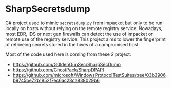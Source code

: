 # SharpSecretsdump

C# project used to mimic `secretsdump.py` from impacket but only to be run locally on hosts without relying on the remote registry service. Nowadays, most EDR, IDS or next gen firewalls can detect the use of impacket or remote use of the registry service. This project aims to lower the fingerprint of retriveing secrets stored in the hives of a compromised host.

Most of the code used here is coming from these 2 project:
* https://github.com/G0ldenGunSec/SharpSecDump
* https://github.com/GhostPack/SharpDPAPI
* https://github.com/microsoft/WindowsProtocolTestSuites/tree/03b3906b9745be72b1852f7ec6ac28ca838029b6
